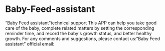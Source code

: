# Baby-Feed-assistant
“Baby Feed assistant”technical support
This APP can help you take good care of the baby, complete related matters by setting the corresponding reminder time, and record the baby's growth status, and better healthy growth.
For any comments and suggestions, please contact us:“Baby Feed assistant” official email:
